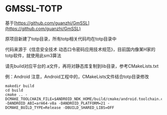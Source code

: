 # GMSSL-TOTP
基于[https://github.com/guanzhi/GmSSL](https://github.com/guanzhi/GmSSL)

原项目新建了totp目录，所有totp相关代码均在totp目录中

代码来源于《信息安全技术 动态口令密码应用技术规范》，目前国内像某H家的totp软件，就使用此sm3算法

请先build对应平台的.a文件，再将对静态库复制到lib目录，参考CMakeLists.txt

例：Android 
注意，Android工程中的，CMakeLists文件结合totp目录修改
```
makedir build 
cd build
cmake .. -DCMAKE_TOOLCHAIN_FILE=$ANDROID_NDK_HOME/build/cmake/android.toolchain.cmake -DANDROID_ABI=arm64-v8a -DANDROID_PLATFORM=21 -DCMAKE_BUILD_TYPE=Release -DBUILD_SHARED_LIBS=OFF
```
